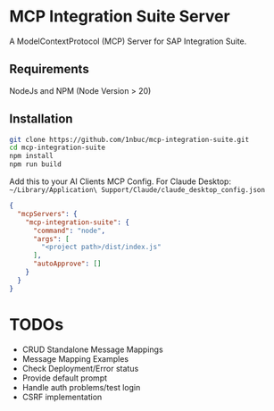 # MCP Integration Suite Server

A ModelContextProtocol (MCP) Server for SAP Integration Suite.

## Requirements
NodeJs and NPM (Node Version > 20)

## Installation
```sh
git clone https://github.com/1nbuc/mcp-integration-suite.git
cd mcp-integration-suite
npm install
npm run build
```
Add this to your AI Clients MCP Config. 
For Claude Desktop: `~/Library/Application\ Support/Claude/claude_desktop_config.json`
```json
{
  "mcpServers": {
    "mcp-integration-suite": {
      "command": "node",
      "args": [
        "<project path>/dist/index.js"
      ],
      "autoApprove": []
    }
  }
}
```

# TODOs
- CRUD Standalone Message Mappings
- Message Mapping Examples
- Check Deployment/Error status
- Provide default prompt
- Handle auth problems/test login
- CSRF implementation